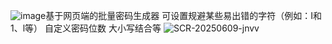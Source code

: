 ![image](https://github.com/user-attachments/assets/ec70614e-ee6a-4dd1-8ae7-62ae0a2ba1b0)基于网页端的批量密码生成器
可设置规避某些易出错的字符（例如：I和1、l等）
自定义密码位数
大小写结合等
![SCR-20250609-jnvv](https://github.com/user-attachments/assets/9772f32f-24b5-4984-b283-139277d7428b)
